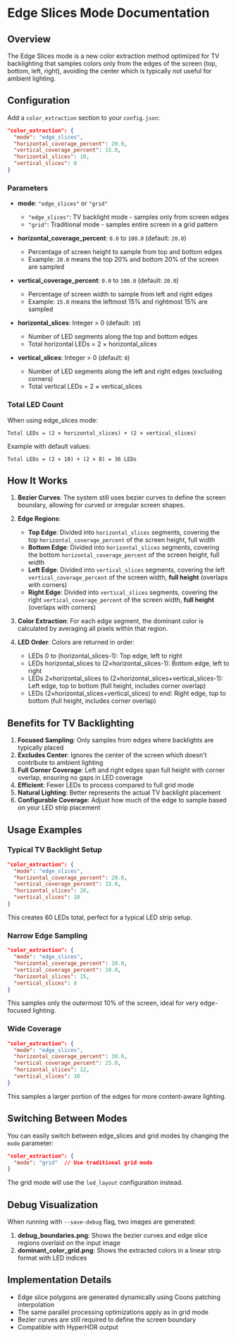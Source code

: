 # Edge Slices Mode Documentation

## Overview

The Edge Slices mode is a new color extraction method optimized for TV backlighting that samples colors only from the edges of the screen (top, bottom, left, right), avoiding the center which is typically not useful for ambient lighting.

## Configuration

Add a `color_extraction` section to your `config.json`:

```json
"color_extraction": {
  "mode": "edge_slices",
  "horizontal_coverage_percent": 20.0,
  "vertical_coverage_percent": 15.0,
  "horizontal_slices": 10,
  "vertical_slices": 8
}
```

### Parameters

- **mode**: `"edge_slices"` or `"grid"`
  - `"edge_slices"`: TV backlight mode - samples only from screen edges
  - `"grid"`: Traditional mode - samples entire screen in a grid pattern

- **horizontal_coverage_percent**: `0.0` to `100.0` (default: `20.0`)
  - Percentage of screen height to sample from top and bottom edges
  - Example: `20.0` means the top 20% and bottom 20% of the screen are sampled

- **vertical_coverage_percent**: `0.0` to `100.0` (default: `20.0`)
  - Percentage of screen width to sample from left and right edges
  - Example: `15.0` means the leftmost 15% and rightmost 15% are sampled

- **horizontal_slices**: Integer > 0 (default: `10`)
  - Number of LED segments along the top and bottom edges
  - Total horizontal LEDs = 2 × horizontal_slices

- **vertical_slices**: Integer > 0 (default: `8`)
  - Number of LED segments along the left and right edges (excluding corners)
  - Total vertical LEDs = 2 × vertical_slices

### Total LED Count

When using edge_slices mode:
```
Total LEDs = (2 × horizontal_slices) + (2 × vertical_slices)
```

Example with default values:
```
Total LEDs = (2 × 10) + (2 × 8) = 36 LEDs
```

## How It Works

1. **Bezier Curves**: The system still uses bezier curves to define the screen boundary, allowing for curved or irregular screen shapes.

2. **Edge Regions**:
   - **Top Edge**: Divided into `horizontal_slices` segments, covering the top `horizontal_coverage_percent` of the screen height, full width
   - **Bottom Edge**: Divided into `horizontal_slices` segments, covering the bottom `horizontal_coverage_percent` of the screen height, full width
   - **Left Edge**: Divided into `vertical_slices` segments, covering the left `vertical_coverage_percent` of the screen width, **full height** (overlaps with corners)
   - **Right Edge**: Divided into `vertical_slices` segments, covering the right `vertical_coverage_percent` of the screen width, **full height** (overlaps with corners)

3. **Color Extraction**: For each edge segment, the dominant color is calculated by averaging all pixels within that region.

4. **LED Order**: Colors are returned in order:
   - LEDs 0 to (horizontal_slices-1): Top edge, left to right
   - LEDs horizontal_slices to (2×horizontal_slices-1): Bottom edge, left to right
   - LEDs 2×horizontal_slices to (2×horizontal_slices+vertical_slices-1): Left edge, top to bottom (full height, includes corner overlap)
   - LEDs (2×horizontal_slices+vertical_slices) to end: Right edge, top to bottom (full height, includes corner overlap)

## Benefits for TV Backlighting

1. **Focused Sampling**: Only samples from edges where backlights are typically placed
2. **Excludes Center**: Ignores the center of the screen which doesn't contribute to ambient lighting
3. **Full Corner Coverage**: Left and right edges span full height with corner overlap, ensuring no gaps in LED coverage
4. **Efficient**: Fewer LEDs to process compared to full grid mode
5. **Natural Lighting**: Better represents the actual TV backlight placement
6. **Configurable Coverage**: Adjust how much of the edge to sample based on your LED strip placement

## Usage Examples

### Typical TV Backlight Setup
```json
"color_extraction": {
  "mode": "edge_slices",
  "horizontal_coverage_percent": 20.0,
  "vertical_coverage_percent": 15.0,
  "horizontal_slices": 20,
  "vertical_slices": 10
}
```
This creates 60 LEDs total, perfect for a typical LED strip setup.

### Narrow Edge Sampling
```json
"color_extraction": {
  "mode": "edge_slices",
  "horizontal_coverage_percent": 10.0,
  "vertical_coverage_percent": 10.0,
  "horizontal_slices": 15,
  "vertical_slices": 8
}
```
This samples only the outermost 10% of the screen, ideal for very edge-focused lighting.

### Wide Coverage
```json
"color_extraction": {
  "mode": "edge_slices",
  "horizontal_coverage_percent": 30.0,
  "vertical_coverage_percent": 25.0,
  "horizontal_slices": 12,
  "vertical_slices": 10
}
```
This samples a larger portion of the edges for more content-aware lighting.

## Switching Between Modes

You can easily switch between edge_slices and grid modes by changing the `mode` parameter:

```json
"color_extraction": {
  "mode": "grid"  // Use traditional grid mode
}
```

The grid mode will use the `led_layout` configuration instead.

## Debug Visualization

When running with `--save-debug` flag, two images are generated:

1. **debug_boundaries.png**: Shows the bezier curves and edge slice regions overlaid on the input image
2. **dominant_color_grid.png**: Shows the extracted colors in a linear strip format with LED indices

## Implementation Details

- Edge slice polygons are generated dynamically using Coons patching interpolation
- The same parallel processing optimizations apply as in grid mode
- Bezier curves are still required to define the screen boundary
- Compatible with HyperHDR output

